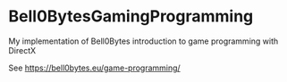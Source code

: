 # Bell0BytesGamingProgramming
My implementation of Bell0Bytes introduction to game programming with DirectX

See https://bell0bytes.eu/game-programming/
